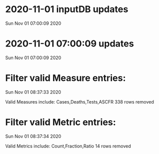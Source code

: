 
# 2020-11-01 inputDB updates 
 Sun Nov 01 07:00:09 2020 


# 2020-11-01 07:00:09 updates 
 Sun Nov 01 07:00:09 2020 


# Filter valid Measure entries: 
 Sun Nov 01 08:37:33 2020 

Valid Measures include: Cases,Deaths,Tests,ASCFR
 338 rows removed
# Filter valid Metric entries: 
 Sun Nov 01 08:37:34 2020 

Valid Metrics include: Count,Fraction,Ratio
 14 rows removed